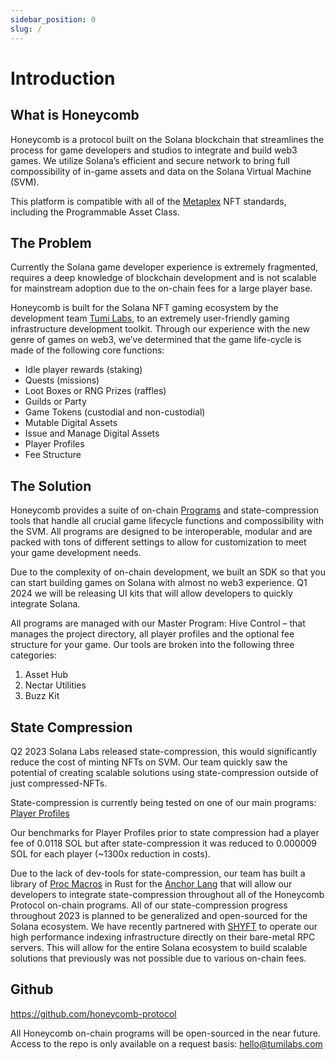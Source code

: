 ```yaml
---
sidebar_position: 0
slug: /
---
```


# Introduction

## What is Honeycomb

Honeycomb is a protocol built on the Solana blockchain that streamlines the process for game developers and studios to integrate and build web3 games. We utilize Solana’s efficient and secure network to bring full compossibility of in-game assets and data on the Solana Virtual Machine (SVM).

This platform is compatible with all of the [Metaplex](https://docs.metaplex.com/) NFT standards, including the Programmable Asset Class.

## The Problem

Currently the Solana game developer experience is extremely fragmented, requires a deep knowledge of blockchain development and is not scalable for mainstream adoption due to the on-chain fees for a large player base.

Honeycomb is built for the Solana NFT gaming ecosystem by the development team [Tumi Labs](https://tumilabs.com/), to an extremely user-friendly gaming infrastructure development toolkit. Through our experience with the new genre of games on web3, we’ve determined that the game life-cycle is made of the following core functions:

- Idle player rewards (staking)
- Quests (missions)
- Loot Boxes or RNG Prizes (raffles)
- Guilds or Party
- Game Tokens (custodial and non-custodial)
- Mutable Digital Assets
- Issue and Manage Digital Assets
- Player Profiles
- Fee Structure

## The Solution

Honeycomb provides a suite of on-chain [Programs](services/) and state-compression tools that handle all crucial game lifecycle functions and compossibility with the SVM. All programs are designed to be interoperable, modular and are packed with tons of different settings to allow for customization to meet your game development needs.

Due to the complexity of on-chain development, we built an SDK so that you can start building games on Solana with almost no web3 experience. Q1 2024 we will be releasing UI kits that will allow developers to quickly integrate Solana.

All programs are managed with our Master Program: Hive Control – that manages the project directory, all player profiles and the optional fee structure for your game. Our tools are broken into the following three categories:

1. Asset Hub
2. Nectar Utilities
3. Buzz Kit

## State Compression

Q2 2023 Solana Labs released state-compression, this would significantly reduce the cost of minting NFTs on SVM. Our team quickly saw the potential of creating scalable solutions using state-compression outside of just compressed-NFTs.

State-compression is currently being tested on one of our main programs: [Player Profiles](https://twitter.com/honeycomb_prtcl/status/1635210662917062656?s=20)

Our benchmarks for Player Profiles prior to state compression had a player fee of 0.0118 SOL but after state-compression it was reduced to 0.000009 SOL for each player (~1300x reduction in costs).

Due to the lack of dev-tools for state-compression, our team has built a library of [Proc Macros](https://doc.rust-lang.org/reference/procedural-macros.html) in Rust for the [Anchor Lang](https://www.anchor-lang.com/) that will allow our developers to integrate state-compression throughout all of the Honeycomb Protocol on-chain programs. All of our state-compression progress throughout 2023 is planned to be generalized and open-sourced for the Solana ecosystem. We have recently partnered with [SHYFT](https://shyft.to/) to operate our high performance indexing infrastructure directly on their bare-metal RPC servers. This will allow for the entire Solana ecosystem to build scalable solutions that previously was not possible due to various on-chain fees.

## Github

https://github.com/honeycomb-protocol

All Honeycomb on-chain programs will be open-sourced in the near future. Access to the repo is only available on a request basis: hello@tumilabs.com
